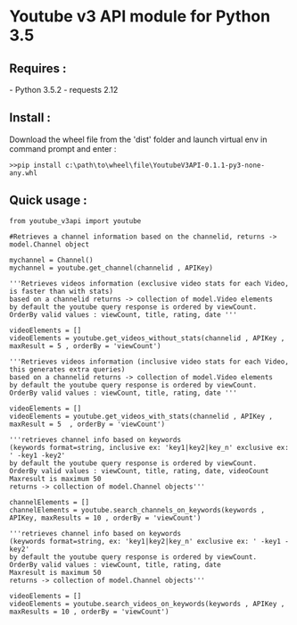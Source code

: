 <h1>Youtube v3 API module for Python 3.5</h1>

<h2>Requires :</h2>
    - Python 3.5.2
    - requests 2.12

<h2>Install :</h2>
Download the wheel file from the 'dist' folder and launch virtual env in command prompt and enter :

    >>pip install c:\path\to\wheel\file\YoutubeV3API-0.1.1-py3-none-any.whl


<h2>Quick usage :</h2>
    
    from youtube_v3api import youtube

    #Retrieves a channel information based on the channelid, returns -> model.Channel object
    
    mychannel = Channel()
    mychannel = youtube.get_channel(channelid , APIKey)
    
    '''Retrieves videos information (exclusive video stats for each Video, is faster than with stats) 
    based on a channelid returns -> collection of model.Video elements
    by default the youtube query response is ordered by viewCount.
    OrderBy valid values : viewCount, title, rating, date '''
    
    videoElements = []
    videoElements = youtube.get_videos_without_stats(channelid , APIKey , maxResult = 5 , orderBy = 'viewCount')

    '''Retrieves videos information (inclusive video stats for each Video, this generates extra queries) 
    based on a channelid returns -> collection of model.Video elements
    by default the youtube query response is ordered by viewCount. 
    OrderBy valid values : viewCount, title, rating, date '''
    
    videoElements = []
    videoElements = youtube.get_videos_with_stats(channelid , APIKey ,  maxResult = 5  , orderBy = 'viewCount')

    '''retrieves channel info based on keywords 
    (keywords format=string, inclusive ex: 'key1|key2|key_n' exclusive ex: ' -key1 -key2'
    by default the youtube query response is ordered by viewCount.
    OrderBy valid values : viewCount, title, rating, date, videoCount
    Maxresult is maximum 50
    returns -> collection of model.Channel objects'''
    
    channelElements = []
    channelElements = youtube.search_channels_on_keywords(keywords , APIKey, maxResults = 10 , orderBy = 'viewCount')

    '''retrieves channel info based on keywords 
    (keywords format=string, ex: 'key1|key2|key_n' exclusive ex: ' -key1 -key2'
    by default the youtube query response is ordered by viewCount. 
    OrderBy valid values : viewCount, title, rating, date
    Maxresult is maximum 50
    returns -> collection of model.Channel objects'''
    
    videoElements = []
    videoElements = youtube.search_videos_on_keywords(keywords , APIKey , maxResults = 10 , orderBy = 'viewCount')
    
